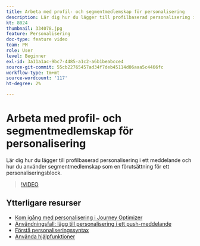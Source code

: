```yaml
---
title: Arbeta med profil- och segmentmedlemskap för personalisering
description: Lär dig hur du lägger till profilbaserad personalisering i ett meddelande och hur du använder segmentmedlemskap som en förutsättning för ett personaliseringsblock.
kt: 8024
thumbnail: 334078.jpg
feature: Personalisering
doc-type: feature video
team: PM
role: User
level: Beginner
exl-id: 3a11a1ac-9bc7-4485-a1c2-a6b1beabcce4
source-git-commit: 55cb22765457ad34f7deb45114d06aaa5c4466fc
workflow-type: tm+mt
source-wordcount: '117'
ht-degree: 2%

---
```


# Arbeta med profil- och segmentmedlemskap för personalisering

Lär dig hur du lägger till profilbaserad personalisering i ett meddelande och hur du använder segmentmedlemskap som en förutsättning för ett personaliseringsblock.

>[!VIDEO](https://video.tv.adobe.com/v/334078?quality=12)

## Ytterligare resurser

* [Kom igång med personalisering i Journey Optimizer](https://experienceleague.adobe.com/docs/journey-optimizer/using/create-messages/personalization/personalize.html)
* [Användningsfall: lägg till personalisering i ett push-meddelande](https://experienceleague.corp.adobe.com/docs/journey-optimizer/using/create-messages/personalization/personalization-use-case.html)
* [Förstå personaliseringssyntax](https://experienceleague.adobe.com/docs/journey-optimizer/using/create-messages/personalization/personalization-syntax.html)
* [Använda hjälpfunktioner](https://experienceleague-review.corp.adobe.com/docs/journey-optimizer/using/create-messages/personalization/functions/functions.html)
